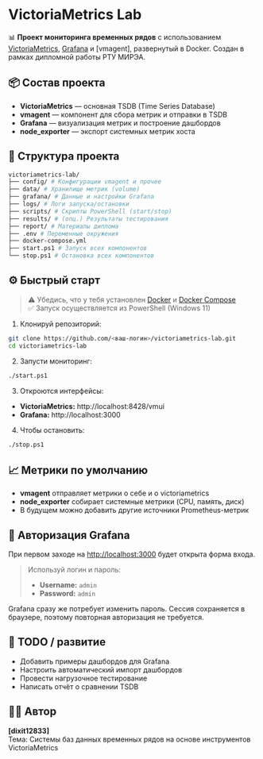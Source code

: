 # VictoriaMetrics Lab

📊 **Проект мониторинга временных рядов** с использованием [VictoriaMetrics](https://victoriametrics.com/), [Grafana](https://grafana.com/) и [vmagent], развернутый в Docker. Создан в рамках дипломной работы РТУ МИРЭА.

## 📦 Состав проекта

- **VictoriaMetrics** — основная TSDB (Time Series Database)
- **vmagent** — компонент для сбора метрик и отправки в TSDB
- **Grafana** — визуализация метрик и построение дашбордов
- **node_exporter** — экспорт системных метрик хоста

## 📁 Структура проекта
```bash
victoriametrics-lab/
├── config/ # Конфигурации vmagent и прочее
├── data/ # Хранилище метрик (volume)
├── grafana/ # Данные и настройки Grafana
├── logs/ # Логи запуска/остановки
├── scripts/ # Скрипты PowerShell (start/stop)
├── results/ # (опц.) Результаты тестирования
├── report/ # Материалы диплома
├── .env # Переменные окружения
├── docker-compose.yml
├── start.ps1 # Запуск всех компонентов
└── stop.ps1 # Остановка всех компонентов
```
## ⚙️ Быстрый старт

> ⚠️ Убедись, что у тебя установлен [Docker](https://www.docker.com/) и [Docker Compose](https://docs.docker.com/compose/)  
> ✅ Запуск осуществляется из PowerShell (Windows 11)

1. Клонируй репозиторий:

```bash
git clone https://github.com/<ваш-логин>/victoriametrics-lab.git
cd victoriametrics-lab
```

2. Запусти мониторинг:

```bash
./start.ps1
```

3. Откроются интерфейсы:

- **VictoriaMetrics:** http://localhost:8428/vmui
- **Grafana:** http://localhost:3000

4. Чтобы остановить:

```bash
./stop.ps1
```

## 📈 Метрики по умолчанию

- **vmagent** отправляет метрики о себе и о victoriametrics
- **node_exporter** собирает системные метрики (CPU, память, диск)
- В будущем можно добавить другие источники Prometheus-метрик

## 🔐 Авторизация Grafana

При первом заходе на [http://localhost:3000](http://localhost:3000) будет открыта форма входа.

> Используй логин и пароль:
>
> - **Username:** `admin`
> - **Password:** `admin`

Grafana сразу же потребует изменить пароль. Сессия сохраняется в браузере, поэтому повторная авторизация не требуется.

## 🧪 TODO / развитие

- Добавить примеры дашбордов для Grafana
- Настроить автоматический импорт дашбордов
- Провести нагрузочное тестирование
- Написать отчёт о сравнении TSDB

## 🧑‍🎓 Автор
**[dixit12833]** \
Тема: Системы баз данных временных рядов на основе инструментов VictoriaMetrics